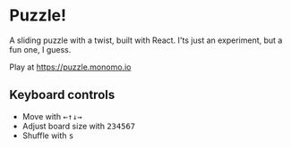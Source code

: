 # Puzzle!

A sliding puzzle with a twist, built with React. I'ts just an experiment, but a fun one, I guess.

Play at https://puzzle.monomo.io

## Keyboard controls

* Move with <kbd>←</kbd><kbd>↑</kbd><kbd>↓</kbd><kbd>→</kbd>
* Adjust board size with <kbd>2</kbd><kbd>3</kbd><kbd>4</kbd><kbd>5</kbd><kbd>6</kbd><kbd>7</kbd>
* Shuffle with <kbd>s</kbd>

